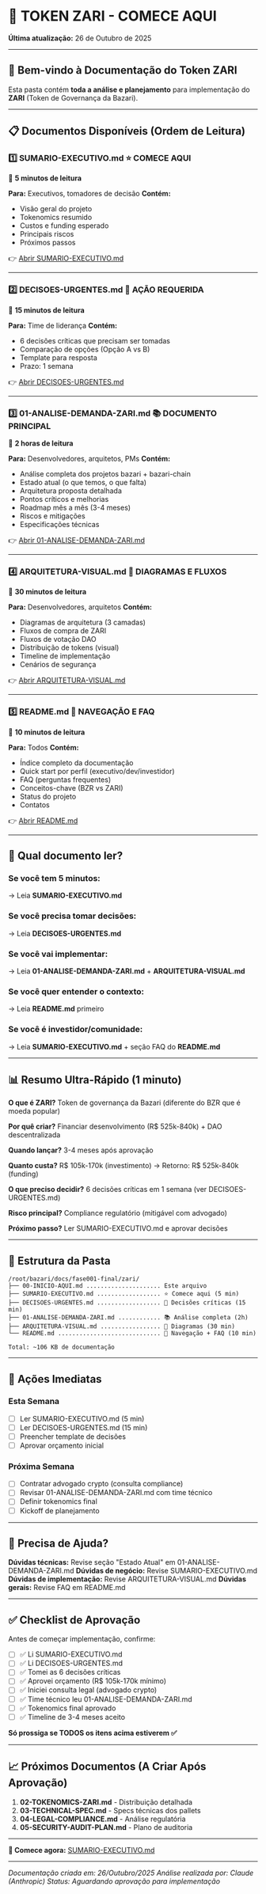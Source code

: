 # 🚀 TOKEN ZARI - COMECE AQUI

**Última atualização:** 26 de Outubro de 2025

---

## 👋 Bem-vindo à Documentação do Token ZARI

Esta pasta contém **toda a análise e planejamento** para implementação do **ZARI** (Token de Governança da Bazari).

---

## 📋 Documentos Disponíveis (Ordem de Leitura)

### 1️⃣ **SUMARIO-EXECUTIVO.md** ⭐ **COMECE AQUI**
📄 **5 minutos de leitura**

**Para:** Executivos, tomadores de decisão
**Contém:**
- Visão geral do projeto
- Tokenomics resumido
- Custos e funding esperado
- Principais riscos
- Próximos passos

👉 [Abrir SUMARIO-EXECUTIVO.md](./SUMARIO-EXECUTIVO.md)

---

### 2️⃣ **DECISOES-URGENTES.md** 🔴 **AÇÃO REQUERIDA**
📄 **15 minutos de leitura**

**Para:** Time de liderança
**Contém:**
- 6 decisões críticas que precisam ser tomadas
- Comparação de opções (Opção A vs B)
- Template para resposta
- Prazo: 1 semana

👉 [Abrir DECISOES-URGENTES.md](./DECISOES-URGENTES.md)

---

### 3️⃣ **01-ANALISE-DEMANDA-ZARI.md** 📚 **DOCUMENTO PRINCIPAL**
📄 **2 horas de leitura**

**Para:** Desenvolvedores, arquitetos, PMs
**Contém:**
- Análise completa dos projetos bazari + bazari-chain
- Estado atual (o que temos, o que falta)
- Arquitetura proposta detalhada
- Pontos críticos e melhorias
- Roadmap mês a mês (3-4 meses)
- Riscos e mitigações
- Especificações técnicas

👉 [Abrir 01-ANALISE-DEMANDA-ZARI.md](./01-ANALISE-DEMANDA-ZARI.md)

---

### 4️⃣ **ARQUITETURA-VISUAL.md** 🎨 **DIAGRAMAS E FLUXOS**
📄 **30 minutos de leitura**

**Para:** Desenvolvedores, arquitetos
**Contém:**
- Diagramas de arquitetura (3 camadas)
- Fluxos de compra de ZARI
- Fluxos de votação DAO
- Distribuição de tokens (visual)
- Timeline de implementação
- Cenários de segurança

👉 [Abrir ARQUITETURA-VISUAL.md](./ARQUITETURA-VISUAL.md)

---

### 5️⃣ **README.md** 📖 **NAVEGAÇÃO E FAQ**
📄 **10 minutos de leitura**

**Para:** Todos
**Contém:**
- Índice completo da documentação
- Quick start por perfil (executivo/dev/investidor)
- FAQ (perguntas frequentes)
- Conceitos-chave (BZR vs ZARI)
- Status do projeto
- Contatos

👉 [Abrir README.md](./README.md)

---

## 🎯 Qual documento ler?

### Se você tem **5 minutos:**
→ Leia **SUMARIO-EXECUTIVO.md**

### Se você precisa **tomar decisões:**
→ Leia **DECISOES-URGENTES.md**

### Se você vai **implementar:**
→ Leia **01-ANALISE-DEMANDA-ZARI.md** + **ARQUITETURA-VISUAL.md**

### Se você quer **entender o contexto:**
→ Leia **README.md** primeiro

### Se você é **investidor/comunidade:**
→ Leia **SUMARIO-EXECUTIVO.md** + seção FAQ do **README.md**

---

## 📊 Resumo Ultra-Rápido (1 minuto)

**O que é ZARI?**
Token de governança da Bazari (diferente do BZR que é moeda popular)

**Por quê criar?**
Financiar desenvolvimento (R$ 525k-840k) + DAO descentralizada

**Quando lançar?**
3-4 meses após aprovação

**Quanto custa?**
R$ 105k-170k (investimento) → Retorno: R$ 525k-840k (funding)

**O que preciso decidir?**
6 decisões críticas em 1 semana (ver DECISOES-URGENTES.md)

**Risco principal?**
Compliance regulatório (mitigável com advogado)

**Próximo passo?**
Ler SUMARIO-EXECUTIVO.md e aprovar decisões

---

## 📁 Estrutura da Pasta

```
/root/bazari/docs/fase001-final/zari/
├── 00-INICIO-AQUI.md ..................... Este arquivo
├── SUMARIO-EXECUTIVO.md .................. ⭐ Comece aqui (5 min)
├── DECISOES-URGENTES.md .................. 🔴 Decisões críticas (15 min)
├── 01-ANALISE-DEMANDA-ZARI.md ............ 📚 Análise completa (2h)
├── ARQUITETURA-VISUAL.md ................. 🎨 Diagramas (30 min)
└── README.md ............................. 📖 Navegação + FAQ (10 min)

Total: ~106 KB de documentação
```

---

## 🚨 Ações Imediatas

### Esta Semana
- [ ] Ler SUMARIO-EXECUTIVO.md (5 min)
- [ ] Ler DECISOES-URGENTES.md (15 min)
- [ ] Preencher template de decisões
- [ ] Aprovar orçamento inicial

### Próxima Semana
- [ ] Contratar advogado crypto (consulta compliance)
- [ ] Revisar 01-ANALISE-DEMANDA-ZARI.md com time técnico
- [ ] Definir tokenomics final
- [ ] Kickoff de planejamento

---

## 💬 Precisa de Ajuda?

**Dúvidas técnicas:** Revise seção "Estado Atual" em 01-ANALISE-DEMANDA-ZARI.md
**Dúvidas de negócio:** Revise SUMARIO-EXECUTIVO.md
**Dúvidas de implementação:** Revise ARQUITETURA-VISUAL.md
**Dúvidas gerais:** Revise FAQ em README.md

---

## ✅ Checklist de Aprovação

Antes de começar implementação, confirme:

- [ ] ✅ Li SUMARIO-EXECUTIVO.md
- [ ] ✅ Li DECISOES-URGENTES.md
- [ ] ✅ Tomei as 6 decisões críticas
- [ ] ✅ Aprovei orçamento (R$ 105k-170k mínimo)
- [ ] ✅ Iniciei consulta legal (advogado crypto)
- [ ] ✅ Time técnico leu 01-ANALISE-DEMANDA-ZARI.md
- [ ] ✅ Tokenomics final aprovado
- [ ] ✅ Timeline de 3-4 meses aceito

**Só prossiga se TODOS os itens acima estiverem ✅**

---

## 📈 Próximos Documentos (A Criar Após Aprovação)

1. **02-TOKENOMICS-ZARI.md** - Distribuição detalhada
2. **03-TECHNICAL-SPEC.md** - Specs técnicas dos pallets
3. **04-LEGAL-COMPLIANCE.md** - Análise regulatória
4. **05-SECURITY-AUDIT-PLAN.md** - Plano de auditoria

---

**🎯 Comece agora:** [SUMARIO-EXECUTIVO.md](./SUMARIO-EXECUTIVO.md)

---

*Documentação criada em: 26/Outubro/2025*
*Análise realizada por: Claude (Anthropic)*
*Status: Aguardando aprovação para implementação*

